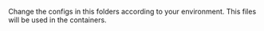 Change the configs in this folders according to your environment. This files will be used in the containers.